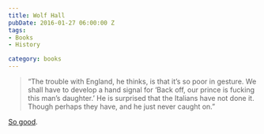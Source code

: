 ```yaml
---
title: Wolf Hall
pubDate: 2016-01-27 06:00:00 Z
tags:
- Books
- History

category: books
---
```

<blockquote>
  <p>“The trouble with England, he thinks, is that it&#8217;s so poor in gesture. We shall have to develop a hand signal for ‘Back off, our prince is fucking this man&#8217;s daughter.’ He is surprised that the Italians have not done it. Though perhaps they have, and he just never caught on.”</p>
</blockquote>

<p><a href="https://www.goodreads.com/book/show/6101138-wolf-hall">So good</a>.</p>


